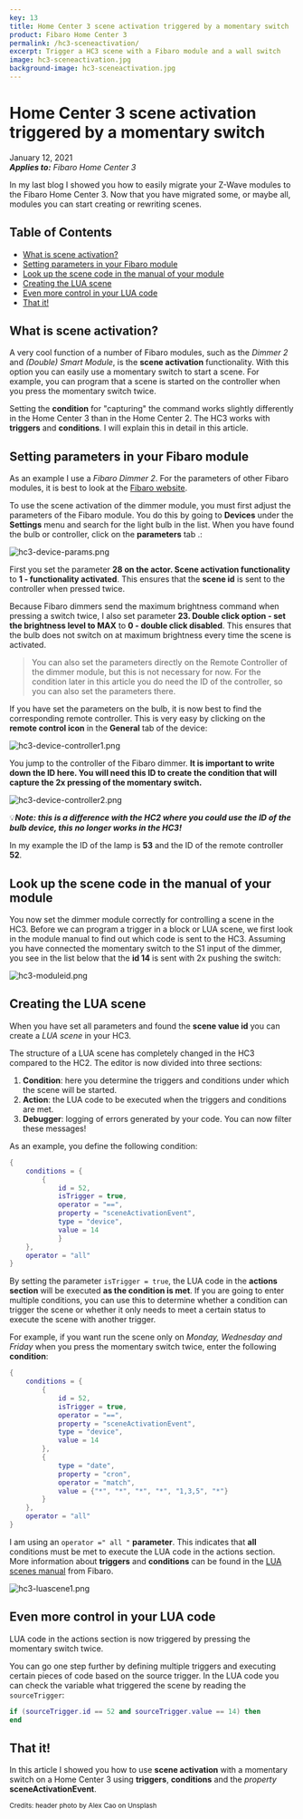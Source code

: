 ```yaml
---
key: 13
title: Home Center 3 scene activation triggered by a momentary switch
product: Fibaro Home Center 3
permalink: /hc3-sceneactivation/
excerpt: Trigger a HC3 scene with a Fibaro module and a wall switch
image: hc3-sceneactivation.jpg
background-image: hc3-sceneactivation.jpg
---
```


# Home Center 3 scene activation triggered by a momentary switch<!-- omit in toc -->

January 12, 2021  
_**Applies to:** Fibaro Home Center 3_

In my last blog I showed you how to easily migrate your Z-Wave modules to the Fibaro Home Center 3. Now that you have migrated some, or maybe all, modules you can start creating or rewriting scenes.

## Table of Contents<!-- omit in toc -->
- [What is scene activation?](#what-is-scene-activation)
- [Setting parameters in your Fibaro module](#setting-parameters-in-your-fibaro-module)
- [Look up the scene code in the manual of your module](#look-up-the-scene-code-in-the-manual-of-your-module)
- [Creating the LUA scene](#creating-the-lua-scene)
- [Even more control in your LUA code](#even-more-control-in-your-lua-code)
- [That it!](#that-it)

## What is scene activation?

A very cool function of a number of Fibaro modules, such as the *Dimmer 2* and *(Double) Smart Module*, is the **scene activation** functionality. With this option you can easily use a momentary switch to start a scene. For example, you can program that a scene is started on the controller when you press the momentary switch twice.

Setting the **condition** for "capturing" the command works slightly differently in the Home Center 3 than in the Home Center 2. The HC3 works with **triggers** and **conditions**. I will explain this in detail in this article.

## Setting parameters in your Fibaro module

As an example I use a *Fibaro Dimmer 2*. For the parameters of other Fibaro modules, it is best to look at the [Fibaro website](https://manuals.fibaro.com/).

To use the scene activation of the dimmer module, you must first adjust the parameters of the Fibaro module. You do this by going to **Devices** under the **Settings** menu and search for the light bulb in the list. When you have found the bulb or controller, click on the **parameters** tab .:

![hc3-device-params.png](../images/screenshots/hc3-device-params.png)

First you set the parameter **28 on the actor. Scene activation functionality** to **1 - functionality activated**. This ensures that the **scene id** is sent to the controller when pressed twice.

Because Fibaro dimmers send the maximum brightness command when pressing a switch twice, I also set parameter **23. Double click option - set the brightness level to MAX** to **0 - double click disabled**. This ensures that the bulb does not switch on at maximum brightness every time the scene is activated.

> You can also set the parameters directly on the Remote Controller of the dimmer module, but this is not necessary for now. For the condition later in this article you do need the ID of the controller, so you can also set the parameters there.

If you have set the parameters on the bulb, it is now best to find the corresponding remote controller. This is very easy by clicking on the **remote control icon** in the **General** tab of the device:

![hc3-device-controller1.png](../images/screenshots/hc3-device-controller1.png)

You jump to the controller of the Fibaro dimmer. **It is important to write down the ID here. You will need this ID to create the condition that will capture the 2x pressing of the momentary switch.**

![hc3-device-controller2.png](../images/screenshots/hc3-device-controller2.png)

💡***Note: this is a difference with the HC2 where you could use the ID of the bulb device, this no longer works in the HC3!***

In my example the ID of the lamp is **53** and the ID of the remote controller **52**.

## Look up the scene code in the manual of your module

You now set the dimmer module correctly for controlling a scene in the HC3. Before we can program a trigger in a block or LUA scene, we first look in the module manual to find out which code is sent to the HC3. Assuming you have connected the momentary switch to the S1 input of the dimmer, you see in the list below that the **id 14** is sent with 2x pushing the switch:

![hc3-moduleid.png](../images/screenshots/hc3-moduleid.png)

## Creating the LUA scene

When you have set all parameters and found the **scene value id** you can create a *LUA scene* in your HC3.

The structure of a LUA scene has completely changed in the HC3 compared to the HC2. The editor is now divided into three sections:

1. **Condition**: here you determine the triggers and conditions under which the scene will be started.
2. **Action**: the LUA code to be executed when the triggers and conditions are met.
3. **Debugger**: logging of errors generated by your code. You can now filter these messages!

As an example, you define the following condition:

```lua
{
    conditions = {
        {
            id = 52,
            isTrigger = true,
            operator = "==",
            property = "sceneActivationEvent",
            type = "device",
            value = 14
            }
    },
    operator = "all"
}
```

By setting the parameter `isTrigger = true`, the LUA code in the **actions section** will be executed **as the condition is met**. If you are going to enter multiple conditions, you can use this to determine whether a condition can trigger the scene or whether it only needs to meet a certain status to execute the scene with another trigger.

For example, if you want run the scene only on *Monday, Wednesday and Friday* when you press the momentary switch twice, enter the following **condition**:

```lua
{
    conditions = {
        {
            id = 52,
            isTrigger = true,
            operator = "==",
            property = "sceneActivationEvent",
            type = "device",
            value = 14
        },
        {
            type = "date",
            property = "cron",
            operator = "match",
            value = {"*", "*", "*", "*", "1,3,5", "*"}
        }
	},
    operator = "all"
}
```

I am using an `operator =" all "` **parameter**. This indicates that **all** conditions must be met to execute the LUA code in the actions section. More information about **triggers** and **conditions** can be found in the [LUA scenes manual](https://manuals.fibaro.com/home-center-3-lua-scenes/) from Fibaro.

![hc3-luascene1.png](../images/screenshots/hc3-luascene1.png)

## Even more control in your LUA code

LUA code in the actions section is now triggered by pressing the momentary switch twice.

You can go one step further by defining multiple triggers and executing certain pieces of code based on the source trigger. In the LUA code you can check the variable what triggered the scene by reading the `sourceTrigger`:

```lua
if (sourceTrigger.id == 52 and sourceTrigger.value == 14) then
end
```

## That it!

In this article I showed you how to use **scene activation** with a momentary switch on a Home Center 3 using **triggers**, **conditions** and the *property* **sceneActivationEvent**.

<sub>Credits: header photo by Alex Cao on Unsplash</sub>